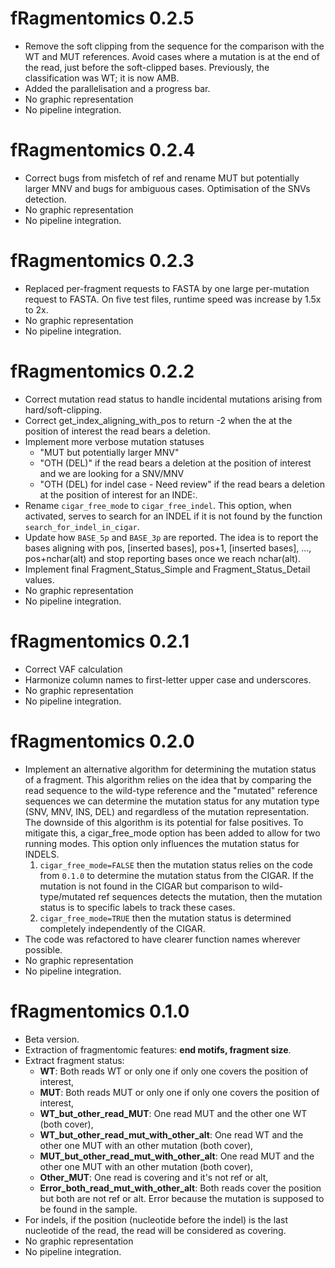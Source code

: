 # fRagmentomics 0.2.5

- Remove the soft clipping from the sequence for the comparison with the WT and MUT references. Avoid cases where a mutation is at the end of the read, just before the soft-clipped bases. Previously, the classification was WT; it is now AMB.
- Added the parallelisation and a progress bar.
- No graphic representation
- No pipeline integration.

# fRagmentomics 0.2.4

- Correct bugs from misfetch of ref and rename MUT but potentially larger MNV and bugs for ambiguous cases. Optimisation of the SNVs detection. 
- No graphic representation
- No pipeline integration.

# fRagmentomics 0.2.3

- Replaced per-fragment requests to FASTA by one large per-mutation request to FASTA. On five test files, runtime speed
  was increase by 1.5x to 2x.
- No graphic representation
- No pipeline integration.

# fRagmentomics 0.2.2

- Correct mutation read status to handle incidental mutations arising from hard/soft-clipping.
- Correct get_index_aligning_with_pos to return -2 when the at the position of interest the read bears a deletion.
- Implement more verbose mutation statuses
  - "MUT but potentially larger MNV"
  - "OTH (DEL)" if the read bears a deletion at the position of interest and we are looking for a SNV/MNV
  - "OTH (DEL) for indel case - Need review" if the read bears a deletion at the position of interest for an INDE:.
- Rename `cigar_free_mode` to `cigar_free_indel`. This option, when activated, serves to search for an INDEL if it is
  not found by the function `search_for_indel_in_cigar`.
- Update how `BASE_5p` and `BASE_3p` are reported.  The idea is to report the bases aligning with pos, [inserted bases],
  pos+1, [inserted bases], ..., pos+nchar(alt) and stop reporting bases once we reach nchar(alt).
- Implement final Fragment_Status_Simple and Fragment_Status_Detail values.
- No graphic representation
- No pipeline integration.

# fRagmentomics 0.2.1

- Correct VAF calculation
- Harmonize column names to first-letter upper case and underscores.
- No graphic representation
- No pipeline integration.

# fRagmentomics 0.2.0

- Implement an alternative algorithm for determining the mutation status of a fragment. This algorithm relies on the
  idea that by comparing the read sequence to the wild-type reference and the "mutated" reference sequences we can
  determine the mutation status for any mutation type (SNV, MNV, INS, DEL) and regardless of the mutation
  representation.
  The downside of this algorithm is its potential for false positives. To mitigate this, a cigar_free_mode option has
  been added to allow for two running modes. This option only influences the mutation status for INDELS.
    1. `cigar_free_mode=FALSE` then the mutation status relies on the code from `0.1.0` to determine the mutation status
       from the CIGAR. If the mutation is not found in the CIGAR but comparison to wild-type/mutated ref sequences
       detects the mutation, then the mutation status is to specific labels to track these cases.
    1. `cigar_free_mode=TRUE` then the mutation status is determined completely independently of the CIGAR.
- The code was refactored to have clearer function names wherever possible.
- No graphic representation
- No pipeline integration.

# fRagmentomics 0.1.0

- Beta version.
- Extraction of fragmentomic features: **end motifs, fragment size**.
- Extract fragment status:
  - **WT**: Both reads WT or only one if only one covers the position of interest,
  - **MUT**: Both reads MUT or only one if only one covers the position of interest,
  - **WT_but_other_read_MUT**: One read MUT and the other one WT (both cover),
  - **WT_but_other_read_mut_with_other_alt**: One read WT and the other one MUT with an other mutation (both cover),
  - **MUT_but_other_read_mut_with_other_alt**: One read MUT and the other one MUT with an other mutation (both cover),
  - **Other_MUT**: One read is covering and it's not ref or alt,
  - **Error_both_read_mut_with_other_alt**: Both reads cover the position but both are not ref or alt. Error because the mutation is supposed to be found in the sample.
- For indels, if the position (nucleotide before the indel) is the last nucleotide of the read, the read will be considered as covering.
- No graphic representation
- No pipeline integration.
